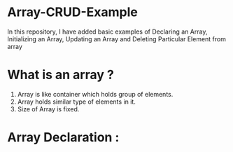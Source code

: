 # Array-CRUD-Example
In this repository, I have added basic examples of Declaring an Array, Initializing an Array, Updating an Array and Deleting Particular Element from array

# What is an array ?
1. Array is like container which holds group of elements.
2. Array holds similar type of elements in it.
3. Size of Array is fixed.

# Array Declaration :

